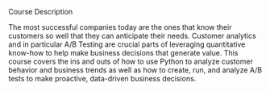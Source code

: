 
Course Description

The most successful companies today are the ones that know their customers so well that they can anticipate their needs. Customer analytics and in particular A/B Testing are crucial parts of leveraging quantitative know-how to help make business decisions that generate value. This course covers the ins and outs of how to use Python to analyze customer behavior and business trends as well as how to create, run, and analyze A/B tests to make proactive, data-driven business decisions.
